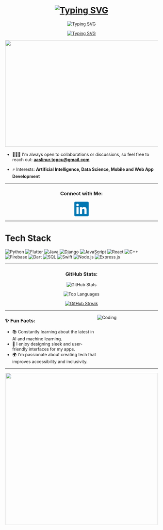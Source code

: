 <h1 align="center">
<a href="https://git.io/typing-svg"><img src="https://readme-typing-svg.demolab.com?font=Fira+Code&weight=700&size=30&letterSpacing=bold&pause=1000&color=C648F7&center=true&vCenter=true&multiline=true&repeat=false&width=460&lines=Hi+%F0%9F%91%8B%F0%9F%8F%BB%2C+I'm+Asl%C4%B1nur+Topcu!" alt="Typing SVG" /></a>
</h1>
<p align="center">
<a href="https://git.io/typing-svg"><img src="https://readme-typing-svg.demolab.com?font=Fira+Code&weight=500&size=21&pause=1000&color=F7F7F7&center=true&vCenter=true&width=550&height=64&lines=+Full+Stack+Developer+%F0%9F%91%A9%F0%9F%8F%BB%E2%80%8D%F0%9F%92%BB%7C+AI+Enthusiast+%F0%9F%92%BB" alt="Typing SVG" /></a>
  </p>

<p align="center">
<a href="https://git.io/typing-svg"><img src="https://readme-typing-svg.demolab.com?font=&pause=1000&color=F7A6F0&center=true&vCenter=true&random=true&width=450&lines=%F0%9F%8C%B8Welcome+To+My+Profile%F0%9F%8C%B8" alt="Typing SVG" /></a>
</p>

<p align="center">
  <img src="https://media2.giphy.com/media/v1.Y2lkPTc5MGI3NjExOHR6ZmhicmJ2ODBjbGI0emtmeXRnMGtkY2V6enMxeXN1aDZ1YTJqZCZlcD12MV9pbnRlcm5hbF9naWZfYnlfaWQmY3Q9Zw/L1R1tvI9svkIWwpVYr/giphy.webp" width="700" height="350"/>
</p>

- 👩🏻‍💻 I'm always open to collaborations or discussions, so feel free to reach out: **aaslinur.topcu@gmail.com**

- ⚡️ Interests: **Artificial Intelligence, Data Science, Mobile and Web App Development**

---

<h3 align="center">Connect with Me:</h3>
<p align="center">
  <a href="https://www.linkedin.com/in/asl%C4%B1nur-topcu-871023253/" target="_blank">
    <img align="center" src="https://raw.githubusercontent.com/devicons/devicon/master/icons/linkedin/linkedin-original.svg" alt="LinkedIn" height="50" width="50"/>
  </a>
</p>

---

# Tech Stack

![Python](https://img.shields.io/badge/Python-306998?style=for-the-badge&logo=python&logoColor=white)
![Flutter](https://img.shields.io/badge/Flutter-02569B?style=for-the-badge&logo=flutter&logoColor=white)
![Java](https://img.shields.io/badge/Java-f89820?style=for-the-badge&logo=java&logoColor=white)
![Django](https://img.shields.io/badge/Django-092E20?style=for-the-badge&logo=django&logoColor=white)
![JavaScript](https://img.shields.io/badge/JavaScript-f7df1e?style=for-the-badge&logo=javascript&logoColor=black)
![React](https://img.shields.io/badge/React-61dafb?style=for-the-badge&logo=react&logoColor=black)
![C++](https://img.shields.io/badge/C++-00599C?style=for-the-badge&logo=cplusplus&logoColor=white)
![Firebase](https://img.shields.io/badge/Firebase-FFCA28?style=for-the-badge&logo=firebase&logoColor=black)
![Dart](https://img.shields.io/badge/Dart-0175C2?style=for-the-badge&logo=dart&logoColor=white)
![SQL](https://img.shields.io/badge/SQL-00618A?style=for-the-badge&logo=postgresql&logoColor=white)
![Swift](https://img.shields.io/badge/Swift-F05138?style=for-the-badge&logo=swift&logoColor=white)
![Node.js](https://img.shields.io/badge/Node.js-68A063?style=for-the-badge&logo=node.js&logoColor=white)
![Express.js](https://img.shields.io/badge/Express.js-303030?style=for-the-badge&logo=express&logoColor=white)

---


<h3 align="center">GitHub Stats:</h3>
<p align="center">
  <img src="https://github-readme-stats.vercel.app/api?username=Asli-nur-t&show_icons=true&theme=tokyonight&title_color=ae00ff&locale=en" alt="GitHub Stats" width="500"/>
</p>

<p align="center">
  <img src="https://github-readme-stats.vercel.app/api/top-langs/?username=Asli-nur-t&theme=outrun&show_icons=true&hide_border=true&layout=compact" alt="Top Languages" width="500"/>
</p>

<p align="center">
  <a href="https://git.io/streak-stats"><img src="https://streak-stats.demolab.com?user=Asli-nur-t&theme=modern-lilac2&border_radius=10&card_width=505" alt="GitHub Streak" /></a>
</p>


  ---
 <img src="https://media4.giphy.com/media/v1.Y2lkPTc5MGI3NjExNmk1cTl4d3VpYm9wazN6cjJ1dHY2bW5nMHk0YmsxcjRqd2EzYzhidCZlcD12MV9pbnRlcm5hbF9naWZfYnlfaWQmY3Q9Zw/LHZyixOnHwDDy/giphy.webp" alt="Coding" width=200 height=140 align="right">

<h3 align="left">✨ Fun Facts:</h3>

<ul>
  <li>📚 Constantly learning about the latest in AI and machine learning.</li>
  <li>🎨 I enjoy designing sleek and user-friendly interfaces for my apps.</li>
  <li>🌍 I'm passionate about creating tech that improves accessibility and inclusivity.</li>
</ul>

---

<p align="center">
  <img src="https://media2.giphy.com/media/v1.Y2lkPTc5MGI3NjExY3VmOXYxbDFvMTVxeDA4am5vZXltaTF1cDhqcmIwaHYyZ3EwNjNtZSZlcD12MV9pbnRlcm5hbF9naWZfYnlfaWQmY3Q9Zw/HzPtbOKyBoBFsK4hyc/giphy.webp" width="500" height="500"/>
</p>
